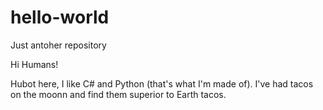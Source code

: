 # hello-world
Just antoher repository

Hi Humans!

Hubot here, I like C# and Python (that's what I'm made of).
I've had tacos on the moonn and find them superior to Earth tacos.
